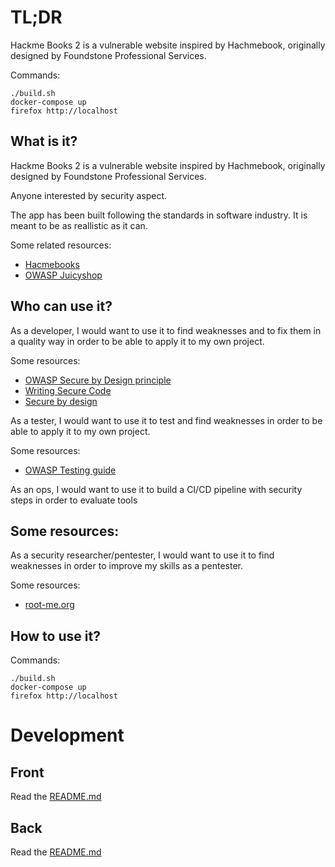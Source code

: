 # TL;DR

Hackme Books 2 is a vulnerable website inspired by Hachmebook, originally designed by Foundstone Professional Services.

Commands:
   
    ./build.sh
    docker-compose up
    firefox http://localhost

## What is it? 

Hackme Books 2 is a vulnerable website inspired by Hachmebook, originally designed by Foundstone Professional Services.

Anyone interested by security aspect.

The app has been built following the standards in software industry. It is meant to be as reallistic as it can.

Some related resources:
 - [Hacmebooks]()
 - [OWASP Juicyshop]()
## Who can use it?


As a developer, I would want to use it to find weaknesses and to fix them in a quality way in order to be able to apply it to my own project.

Some resources:
 - [OWASP Secure by Design principle]()
 - [Writing Secure Code]()
 - [Secure by design]()


As a tester, I would want to use it to test and find weaknesses in order to be able to apply it to my own project.

Some resources:
 - [OWASP Testing guide]()

As an ops, I would want to use it to build a CI/CD pipeline with security steps in order to evaluate tools

Some resources:
 - 

As a security researcher/pentester, I would want to use it to find weaknesses in order to improve my skills as a pentester.

Some resources:
 - [root-me.org](root-me.org)


## How to use it?

Commands:

    ./build.sh
    docker-compose up
    firefox http://localhost

# Development

## Front

Read the [README.md](hackmebooks2-front/README.md)

## Back

Read the [README.md](hackmebooks2-back/README.md)

